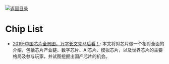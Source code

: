 [![返回目录](https://user-images.githubusercontent.com/5803001/38079637-ff0abcf0-3371-11e8-9b76-ad651620afc7.jpg)](https://github.com/wx-chevalier/Awesome-Lists)

# Chip List

- [2019-中国芯片全景图，万字长文先马后看！](https://mp.weixin.qq.com/s/7-ONDI7HpRRUIc15sr2trQ): 本文将对芯片做一个相对全面的介绍，包括芯片产业链、数字芯片、AI芯片、模拟芯片，以及世界芯片的主要格局及参与玩家，并试图挖掘出国产芯片的机会。